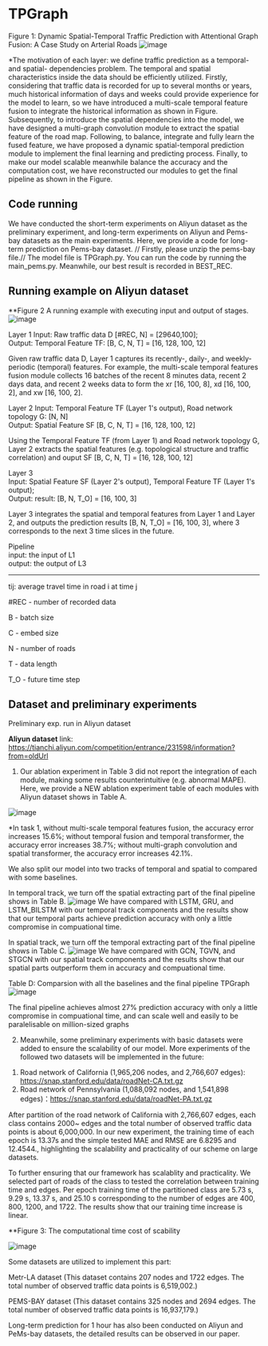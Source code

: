 # TPGraph
Figure 1: Dynamic Spatial-Temporal Traffic Prediction with Attentional Graph Fusion: A Case Study on Arterial Roads
![image](https://user-images.githubusercontent.com/73110791/188844885-152245b6-7c67-4b07-bcf3-28e77ce10e16.png)

*The motivation of each layer: we define traffic prediction as a temporal- and spatial- dependencies problem. The temporal and spatial characteristics inside the data should be efficiently utilized. Firstly, considering that traffic data is recorded for up to several months or years, much historical information of days and weeks could provide experience for the model to learn, so we have introduced a multi-scale temporal feature fusion to integrate the historical information as shown in Figure. Subsequently, to introduce the spatial dependencies into the model, we have designed a multi-graph convolution module to extract the spatial feature of the road map. Following, to balance, integrate and fully learn the fused feature, we have proposed a dynamic spatial-temporal prediction module to implement the final learning and predicting process. Finally, to make our model scalable meanwhile balance the accuracy and the computation cost, we have reconstructed our modules to get the final pipeline as shown in the Figure.

## Code running  
We have conducted the short-term experiments on Aliyun dataset as the preliminary experiment, and long-term experiments on Aliyun and Pems-bay datasets as the main experiments.
Here, we provide a code for long-term prediction on Pems-bay dataset. //
Firstly, please unzip the pems-bay file.//
The model file is TPGraph.py. You can run the code by running the main_pems.py. Meanwhile, our best result is recorded in BEST_REC.

## Running example on  Aliyun dataset
**Figure 2  A running example with executing input and output of stages.
![image](https://user-images.githubusercontent.com/73110791/189161478-94b68228-e3b1-4c49-b1bd-3670a41d264c.png)


Layer 1	
Input: Raw traffic data D [#REC, N] = [29640,100];	
Output: Temporal Feature TF: [B, C, N, T] = [16, 128, 100, 12]	
	
	
Given raw traffic data D, Layer 1 captures its recently-, daily-, and weekly-periodic (temporal) features. For example, the multi-scale temporal features fusion module collects 16 batches of the recent 8 minutes data, recent 2 days data, and recent 2 weeks data to form the xr [16, 100, 8], xd [16, 100, 2], and xw [16, 100, 2]. 	
	
Layer 2	
Input: Temporal Feature TF (Layer 1's output), Road network topology G: [N, N]	
Output: Spatial Feature SF [B, C, N, T] = [16, 128, 100, 12]	
	
	
Using the Temporal Feature TF (from Layer 1) and Road network topology G, Layer 2 extracts the spatial features (e.g. topological structure and traffic correlation) and ouput SF [B, C, N, T] = [16, 128, 100, 12]	
	
	
Layer 3 	
Input: Spatial Feature SF (Layer 2's output), Temporal Feature TF (Layer 1's output); 	
Output: result: [B, N, T_O] = [16, 100, 3]	
	
	
Layer 3 integrates the spatial and temporal features from Layer 1 and Layer 2, and outputs the prediction results [B, N, T_O] = [16, 100, 3], where 3 corresponds to the next 3 time slices in the future.	
	
	
Pipeline	
input: the input of L1	
output: the output of L3	

***********
tij: average travel time in road i at time j


#REC - number of recorded data	


B - batch size	


C - embed size	


N - number of roads 	


T - data length	


T_O - future time step	



## Dataset and preliminary experiments
Preliminary exp. run in Aliyun dataset

**Aliyun dataset** link: https://tianchi.aliyun.com/competition/entrance/231598/information?from=oldUrl

1. Our ablation experiment in Table 3 did not report the integration of each module, making some results counterintuitive (e.g. abnormal MAPE). Here, we provide a NEW ablation experiment table of each modules with Aliyun dataset shows in Table A.
<!-- ![image](https://user-images.githubusercontent.com/73110791/188572746-4d7e5815-ab91-4cef-acf8-649b3a2e36eb.png) -->
![image](https://user-images.githubusercontent.com/73110791/189019542-feadfa4b-3062-4378-b8c5-fe513bd2e91c.png)


*In task 1, without multi-scale temporal features fusion, the accuracy error increases 15.6%; without temporal fusion and temporal transformer, the accuracy error increases 38.7%; without multi-graph convolution and spatial transformer, the accuracy error increases 42.1%.

We also split our model into two tracks of temporal and spatial to compared with some baselines.

In temporal track, we turn off the spatial extracting part of the final pipeline shows in Table B.
![image](https://user-images.githubusercontent.com/73110791/188601395-49e61831-7dbf-4ce7-acc0-8fd0ebf9bd91.png)
 We have compared with LSTM, GRU, and LSTM_BILSTM with our temporal track components and the results show that our temporal parts achieve prediction accuracy with only a little compromise in compuational time.


In spatial track, we turn off the temporal extracting part of the final pipeline shows in Table C.
![image](https://user-images.githubusercontent.com/73110791/188572649-2d4ae6f6-3031-4735-8d34-a73f04ec25c1.png) 
 We have compared with GCN, TGVN, and STGCN with our spatial track components and the results show that our spatial parts outperform them in accuracy and compuational time.

Table D: Comparsion with all the baselines and the final pipeline TPGraph
![image](https://user-images.githubusercontent.com/73110791/188990627-7992c377-4b2a-48f9-87b7-5fa3baad378c.png)

The final pipeline achieves almost 27% prediction accuracy with only a little compromise in compuational time, and can scale well and easily to be paralelisable on million-sized graphs

2. Meanwhile, some preliminary experiments with basic datasets were added to ensure the scalability of our model. More experiments of the followed two datasets will be implemented in the future:

1) Road network of California (1,965,206 nodes, and 2,766,607 edges): https://snap.stanford.edu/data/roadNet-CA.txt.gz
2) Road network of Pennsylvania (1,088,092 nodes, and 1,541,898 edges)：https://snap.stanford.edu/data/roadNet-PA.txt.gz

After partition of the road network of California with 2,766,607 edges, each class contains 2000~ edges and the total number of observed traffic data points is about 6,000,000. In our new experiment, the training time of each epoch is 13.37s and the simple tested MAE and RMSE are 6.8295 and 12.4544., highlighting the scalability and practicality of our scheme on large datasets.

To further ensuring that our framework has scalablity and practicality. We selected part of roads of the class to tested the correlation between training time and edges. Per epoch training time of the partitioned class are 5.73 s, 9.29 s, 13.37 s, and 25.10 s corresponding to the number of edges are 400, 800, 1200, and 1722. The results show that our training time increase is linear.

**Figure 3: The computational time cost of scability 

![image](https://user-images.githubusercontent.com/73110791/189132658-e1235562-feaa-4376-a955-46099eac9aab.png)

Some datasets are utilized to implement this part:

Metr-LA dataset (This dataset contains 207 nodes and 1722 edges. The total number of observed traffic data points is 6,519,002.)

PEMS-BAY dataset (This dataset contains 325 nodes and 2694 edges. The total number of observed traffic data points is 16,937,179.)

<!-- **Metr-LA dataset** (This traffic dataset contains traffic information collected from loop detectors in the highway of Los Angeles County. We select 207 sensors and collect 4 months of data ranging from Mar 1st 2012 to Jun 30th 2012 for the experiment. This dataset contains 207 nodes and 1722 edges. The total number of observed traffic data points is 6,519,002.):

*We have run 10 epoch for testing the feasibility to utilize our model with non-processed data of Metr-LA, the results show that the learned edges increased, the training time increased in nearly linear. The per epoch training time of  5.73 s, 9.29 s, 13.37 s, and 25.10 s corresponding to the number of edges are 400, 800, 1200, and 1722. The 10 epoch MAE and RMSE are 6.8295 and 12.4544.

**PEMS-BAY dataset** (This traffic dataset is collected by California Transportation Agencies (Cal-Trans) Performance Measurement System (PeMS). We select 325 sensors in the Bay Area and collect 6 months of data ranging from Jan 1st 2017 to May 31th 2017 for the experiment. This dataset contains 325 nodes and 2694 edges. The total number of observed traffic data points is 16,937,179.):

*Also, we have utilized the non-processed data of PEMS-BAY to gain the preliminary results: The per epoch training time of 9.32 s, 23.21 s, 75.07 s corresponding to the number of edges are 400, 1000, and 2694. The 10 epoch MAE and RMSE are 11.443 and 18.804.

**Metr-LA dataset and PEMS-BAY dataset** link：https://pan.baidu.com/s/1w6RmViZWFsxAKouwhx32uQ?pwd=6666 code：6666  -->

Long-term prediction for 1 hour has also been conducted on Aliyun and PeMs-bay datasets, the detailed results can be observed in our paper.
